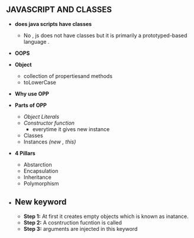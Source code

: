 ## JAVASCRIPT AND CLASSES 
- **does java scripts have classes**
    - No , js does not have classes but it is primarily a prototyped-based language .

- **OOPS**
    
- **Object**
    - collection of propertiesand methods 
    - toLowerCase

- **Why use OPP**

- **Parts of OPP**
    - *Object Literals*
    - *Constructor function* 
        - everytime it gives new instance
    - Classes
    - Instances *(new , this)*

- **4 Pillars**
    - Abstarction
    - Encapsulation
    - Inheritance
    - Polymorphism

- ## New keyword 
    - **Step 1:** At first it creates empty objects which is known as inatance.
    - **Step 2:** A cosntruction fucntion is called
    - **Step 3:** arguments are injected in this keyword 
